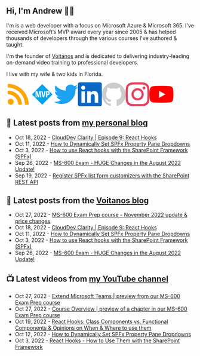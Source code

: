 ## Hi, I'm Andrew 👋🏼

I'm is a web developer with a focus on Microsoft Azure & Microsoft 365. I've received Microsoft’s MVP award every year since 2005 & has helped thousands of developers through the various courses I've authored & taught.

I'm the founder of [Voitanos](https://www.voitanos.io) and is dedicated to delivering industry-leading on-demand video training to professional developers.

I live with my wife & two kids in Florida.

[![](./images/rss.svg)](https://www.andrewconnell.com)[![](./images/mvp.svg)](https://mvp.microsoft.com/en-us/PublicProfile/21083?fullName=Andrew%20Connell)[![](./images/twitter.svg)](https://www.twitter.com/andrewconnell)[![](./images/linkedin.svg)](https://www.linkedin.com/in/andrewconnell)[![](./images/github.svg)](https://www.github.com/andrewconnell)[![](./images/instagram.svg)](https://www.instagram.com/andrewconnell1)[![](./images/youtube.svg)](https://www.youtube.com/voitanosio)

## 📘 Latest posts from [my personal blog](https://www.andrewconnell.com)
<!-- MYBLOG-POST-LIST:START -->
- Oct 18, 2022 - [CloudDev Clarity | Episode 9: React Hooks](https://www.andrewconnell.com/blog/clouddev-clarity-episode-009-react-hooks/)
- Oct 11, 2022 - [How to Dynamically Set SPFx Property Pane Dropdowns](https://www.andrewconnell.com/blog/sharepoint-framework-dynamic-property-pane-dropdown/)
- Oct 3, 2022 - [How to use React hooks with the SharePoint Framework &lpar;SPFx&rpar;](https://www.andrewconnell.com/blog/how-to-use-react-hooks-with-sharepoint-framework-spfx-projects/)
- Sep 26, 2022 - [MS-600 Exam - HUGE Changes in the August 2022 Update!](https://www.andrewconnell.com/blog/ms-600-august-2022-refresh/)
- Sep 19, 2022 - [Register SPFx list form customizers with the SharePoint REST API](https://www.andrewconnell.com/blog/sharepoint-framework-register-list-form-customizers-rest-api/)<!-- MYBLOG-POST-LIST:END -->

## 📙 Latest posts from the [Voitanos blog](https://www.voitanos.io/blog)
<!-- VOITANOSBLOG-POST-LIST:START -->
- Oct 27, 2022 - [MS-600 Exam Prep course - November 2022 update &amp; price changes](https://www.voitanos.io/blog/ms600-exam-prep-november-2022-refresh-1/)
- Oct 18, 2022 - [CloudDev Clarity | Episode 9: React Hooks](https://www.voitanos.io/blog/clouddev-clarity-episode-009-react-hooks/)
- Oct 11, 2022 - [How to Dynamically Set SPFx Property Pane Dropdowns](https://www.voitanos.io/blog/sharepoint-framework-dynamic-property-pane-dropdown/)
- Oct 3, 2022 - [How to use React hooks with the SharePoint Framework &lpar;SPFx&rpar;](https://www.voitanos.io/blog/how-to-use-react-hooks-with-sharepoint-framework-spfx-projects/)
- Sep 26, 2022 - [MS-600 Exam - HUGE Changes in the August 2022 Update!](https://www.voitanos.io/blog/ms-600-august-2022-refresh/)<!-- VOITANOSBLOG-POST-LIST:END -->

## 📺 Latest videos from [my YouTube channel](https://www.youtube.com/voitanosio)
<!-- VOITANOSYOUTUBE-POST-LIST:START -->
- Oct 27, 2022 - [Extend Microsoft Teams | preview from our MS-600 Exam Prep course](https://www.youtube.com/watch?v=Or4eb0BXQnA)
- Oct 27, 2022 - [Course Overview | preview of a chapter in our MS-600 Exam Prep course](https://www.youtube.com/watch?v=4u5wDXk2ICc)
- Oct 19, 2022 - [React Hooks: Class Components vs. Functional Components &amp; Opinions on When &amp; Where to use them](https://www.youtube.com/watch?v=1fItx3o4k_Q)
- Oct 12, 2022 - [How to Dynamically Set SPFx Property Pane Dropdowns](https://www.youtube.com/watch?v=SmfV11dpVhQ)
- Oct 3, 2022 - [React Hooks - How to Use Them with the SharePoint Framework](https://www.youtube.com/watch?v=EzI-k5lqIng)<!-- VOITANOSYOUTUBE-POST-LIST:END -->
